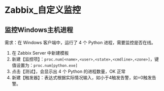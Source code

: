 # Zabbix_自定义监控
## 监控Windows主机进程

需求：在 Windows 客户端中，运行了 4 个 Python 进程，需要监控是否在线。

1. 在 Zabbix Server 中新建模板
2. 新建【监控项】：`proc.num[<name>,<user>,<state>,<cmdline>,<zone>]`，键值设置为：`proc.num[python.exe]`
3. 点击【测试】，会显示出 4 个 Python 的进程数量，OK 正常
4. 新建【触发器】：表达式根据实际情况输入，如小于4触发告警，如=0触发告警。
